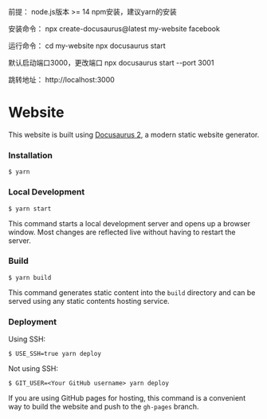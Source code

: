 前提：
node.js版本 >= 14
npm安装，建议yarn的安装

安装命令：
npx create-docusaurus@latest my-website facebook

运行命令：
cd my-website
npx docusaurus start

默认启动端口3000，更改端口
npx docusaurus start --port 3001

跳转地址：
http://localhost:3000





# Website

This website is built using [Docusaurus 2](https://docusaurus.io/), a modern static website generator.

### Installation

```
$ yarn
```

### Local Development

```
$ yarn start
```

This command starts a local development server and opens up a browser window. Most changes are reflected live without having to restart the server.

### Build

```
$ yarn build
```

This command generates static content into the `build` directory and can be served using any static contents hosting service.

### Deployment

Using SSH:

```
$ USE_SSH=true yarn deploy
```

Not using SSH:

```
$ GIT_USER=<Your GitHub username> yarn deploy
```

If you are using GitHub pages for hosting, this command is a convenient way to build the website and push to the `gh-pages` branch.



